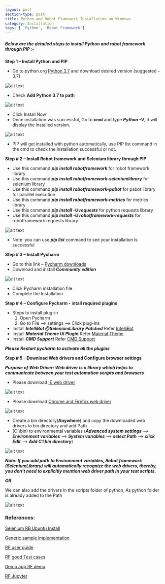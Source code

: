 ```yaml
---
layout: post
section-type: post
title: Python and Robot Framework Installation on Windows
category: Installation
tags: [ 'Python', 'Robot Framework']
---
```



##### Below are the detailed steps to install Python and robot framework through PIP :-
**Step  1 – Install Python and PIP**
* Go to python.org [Python 3.7](https://www.python.org/downloads/) and download desired version (suggested – 3.7)  

![alt text](../../../../img/python_rf_install/python.jpg)  
*	Check **Add Python 3.7 to path**

![alt text](../../../../img/python_rf_install/add.jpg)

*	Click Install Now
*	Once installation was successful, Go to **cmd** and type ***Python -V***, it will display the installed version.

![alt text](../../../../img/python_rf_install/pycmd.jpg)

*	PIP will get installed with python automatically, use PIP list command in the cmd to check the installation successful or not.

**Step # 2 – Install Robot framework and Selenium library through PIP**

- Use this command ***pip install robotframework*** for robot framework library
- Use this command ***pip install robotframework-seleniumlibrary*** for selenium library
-	Use this command ***pip install robotframework-pabot*** for pabot library for parallel execution
-	Use this command ***pip install robotframework-metrics*** for metrics library
-	Use this command ***pip install -U requests*** for python requests library
-	Use this command ***pip install -U robotframework-requests*** for robotframework requests library


![alt text](../../../../img/python_rf_install/alllib.jpg)

*	Note: you can use ***pip list*** command to see your installation is successful

**Step # 3 – Install Pycharm**
*	Go to this link – [Pycharm downloads](https://www.jetbrains.com/pycharm/download/#section=windows)
*	Download and install ***Community edition***

![alt text](../../../../img/python_rf_install/pycharm.jpg)

*	Click Pycharm installation file
* Complete the Installation

**Step # 4 – Configure Pycharm - intall required plugins**
* Steps to install plug-in
    1.	Open Pycharm
    2.	Go to File –> settings –> Click plug-ins
* Install ***IntelliBot @SeleniumLibrary Patched*** Refer [IntelliBot](https://www.jetbrains.com/pycharm/download/#section=windows)
* Install ***Material Theme UI Plugin*** Refer [Material Theme](https://plugins.jetbrains.com/plugin/8006-material-theme-ui/)
* Install ***CMD Support*** Refer [CMD Support](https://plugins.jetbrains.com/plugin/5834-cmd-support/)

***Please Restart pycharm to activate all the plugins***

**Step # 5 – Download Web drivers and Configure browser settings**

***Purpose of Web Driver: Web driver is a library which helps to communicate between your test automation scripts and browsers***
* Please download [IE web driver](https://www.seleniumhq.org/download/)

![alt text](../../../../img/python_rf_install/IE.jpg)

* Please download [Chrome and Firefox web driver](https://www.seleniumhq.org/download/)

![alt text](../../../../img/python_rf_install/CF.jpg)

* Create a bin directory(**Anywhere**) and copy the downloaded web drivers to bin directory and add Path
* (C:\bin) to environmental variables (***Advanced system settings*** –> ***Environment variables*** –> ***System variables*** –> ***select Path*** –> ***click Edit*** –> ***Add C:\bin directory***)

![alt text](../../../../img/python_rf_install/env.jpg)

***Note: If you add path to Environment variables, Robot framework (SeleniumLibrary) will automatically recognize the web drivers, thereby, you don’t need to explicitly mention web driver path in your test scripts.***

***OR***

We can also add the drivers in the scripts folder of python, As python folder is already added to the Path

![alt text](../../../../img/python_rf_install/pyfolder.jpg)

### References:
[Selenium RB Ubuntu Install](https://5and3.co.uk/articles/effective-website-tests-with-robot-framework-and-selenium/)

[Generic sample implementation](https://www.blazemeter.com/blog/robot-framework-the-ultimate-guide-to-running-your-tests/)

[RF user guide](https://robotframework.org/robotframework/latest/RobotFrameworkUserGuide.html)



[RF good Test cases](https://github.com/robotframework/HowToWriteGoodTestCases/blob/master/HowToWriteGoodTestCases.rst)

[Demo app RF demo](https://github.com/robotframework/WebDemo/tree/master/login_tests)

[RF Jupyter](https://nbviewer.jupyter.org/github/robots-from-jupyter/robotkernel/tree/master/examples/)
